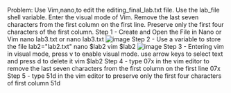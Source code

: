Problem: Use Vim,nano,to edit the editing_final_lab.txt file. Use the lab_file shell variable. Enter the visual mode of Vim. Remove the last seven characters from the first column on the first line. Preserve only the first four characters of the first column.
Step 1 - Create and Open the File in Nano or Vim
nano lab3.txt
or
nano lab3.txt
![image](https://github.com/user-attachments/assets/2f75595a-eccb-4db2-9d4c-d8ad9b15c760)
Step 2 - Use a variable to store the file
lab2="lab2.txt"
nano $lab2
vim $lab2
![image](https://github.com/user-attachments/assets/d0d50e4f-e68e-40ab-830c-06e2b61f1543)
Step 3 - Entering vim in visual mode, press v to enable visual mode. use arrow keys to select text and press d to delete it
vim $lab2
Step 4 - type 07x in the vim editor to remove the last seven characters from the first column on the first line
07x
Step 5 - type 51d in the vim editor to preserve only the first four characters of first column
51d

